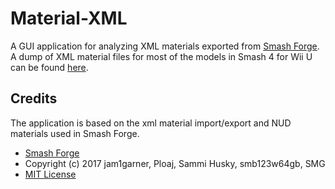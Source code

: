 # Material-XML
A GUI application for analyzing XML materials exported from [Smash Forge](https://github.com/jam1garner/Smash-Forge).
A dump of XML material files for most of the models in Smash 4 for Wii U can be
found [here](https://github.com/ScanMountGoat/Sm4sh-Material-Research/blob/master/XML%20Materials/Smash%20XML%20Materials.7z).

## Credits
The application is based on the xml material import/export and NUD materials used in Smash Forge.
* [Smash Forge](https://github.com/jam1garner/Smash-Forge)
* Copyright (c) 2017 jam1garner, Ploaj, Sammi Husky, smb123w64gb, SMG
* [MIT License](https://github.com/jam1garner/Smash-Forge/blob/master/License.txt)
